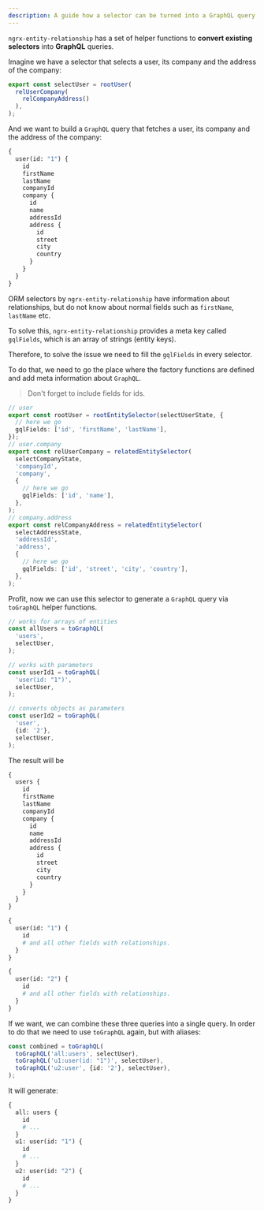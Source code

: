 ```yaml
---
description: A guide how a selector can be turned into a GraphQL query
---
```


`ngrx-entity-relationship` has a set of helper functions to **convert existing selectors** into **GraphQL** queries.

Imagine we have a selector that selects a user, its company and the address of the company:

```ts
export const selectUser = rootUser(
  relUserCompany(
    relCompanyAddress()
  ),
);
```

And we want to build a `GraphQL` query that fetches a user, its company and the address of the company:

```graphql
{
  user(id: "1") {
    id
    firstName
    lastName
    companyId
    company {
      id
      name
      addressId
      address {
        id
        street
        city
        country
      }
    }
  }
}
```

ORM selectors by `ngrx-entity-relationship` have information about relationships,
but do not know about normal fields such as `firstName`, `lastName` etc.

To solve this, `ngrx-entity-relationship` provides a meta key called `gqlFields`,
which is an array of strings (entity keys).

Therefore, to solve the issue we need to fill the `gqlFields` in every selector.

To do that, we need to go the place where the factory functions are defined
and add meta information about `GraphQL`.

> Don't forget to include fields for ids.

```ts
// user
export const rootUser = rootEntitySelector(selectUserState, {
  // here we go
  gqlFields: ['id', 'firstName', 'lastName'],
});
// user.company
export const relUserCompany = relatedEntitySelector(
  selectCompanyState,
  'companyId',
  'company',
  {
    // here we go
    gqlFields: ['id', 'name'],
  },
);
// company.address
export const relCompanyAddress = relatedEntitySelector(
  selectAddressState,
  'addressId',
  'address',
  {
    // here we go
    gqlFields: ['id', 'street', 'city', 'country'],
  },
);
```

Profit, now we can use this selector to generate a `GraphQL` query via `toGraphQL` helper functions.

```ts
// works for arrays of entities
const allUsers = toGraphQL(
  'users',
  selectUser,
);

// works with parameters
const userId1 = toGraphQL(
  'user(id: "1")',
  selectUser,
);

// converts objects as parameters
const userId2 = toGraphQL(
  'user',
  {id: '2'},
  selectUser,
);
```

The result will be

```graphql
{
  users {
    id
    firstName
    lastName
    companyId
    company {
      id
      name
      addressId
      address {
        id
        street
        city
        country
      }
    }
  }
}
```

```graphql
{
  user(id: "1") {
    id
    # and all other fields with relationships.
  }
}
```

```graphql
{
  user(id: "2") {
    id
    # and all other fields with relationships.
  }
}
```

If we want, we can combine these three queries into a single query.
In order to do that we need to use `toGraphQL` again, but with aliases:

```ts
const combined = toGraphQL(
  toGraphQL('all:users', selectUser),
  toGraphQL('u1:user(id: "1")', selectUser),
  toGraphQL('u2:user', {id: '2'}, selectUser),
);
```

It will generate:

```graphql
{
  all: users {
    id
    # ...
  }
  u1: user(id: "1") {
    id
    # ...
  }
  u2: user(id: "2") {
    id
    # ...
  }
}
```
